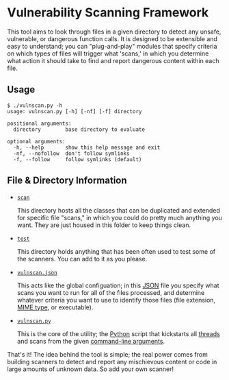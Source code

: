 Vulnerability Scanning Framework
============

This tool aims to look through files in a given directory to detect any unsafe, vulnerable, or dangerous function calls. It is designed to be extensible and easy to understand; you can "plug-and-play" modules that specify criteria on which types of files will trigger what 'scans,' in which you determine what action it should take to find and report dangerous content within each file.

Usage
--------

```
$ ./vulnscan.py -h
usage: vulnscan.py [-h] [-nf] [-f] directory

positional arguments:
  directory        base directory to evaluate

optional arguments:
  -h, --help       show this help message and exit
  -nf, --nofollow  don't follow symlinks
  -f, --follow     follow symlinks (default)
```

File & Directory Information
------

* [`scan`](scan/)
	
	This directory hosts all the classes that can be duplicated and extended for specific file "scans," in which you could do pretty much anything you want. They are just housed in this folder to keep things clean.

* [`test`](test/)

	This directory holds anything that has been often used to test some of the scanners. You can add to it as you please.

* [`vulnscan.json`](vulnscan.json)

	This acts like the global configuation; in this [JSON] file you specify what scans you want to run for all of the files processed, and determine whatever criteria you want to use to identify those files (file extension, [MIME type], or executable).

* [`vulnscan.py`](vulnscan.py)

	This is the core of the utility; the [Python] script that kickstarts all [threads] and scans from the given [command-line arguments]. 

That's it! The idea behind the tool is simple; the real power comes from building scanners to detect and report any mischievous content or code in large amounts of unknown data. So add your own scanner!
 
[JSON]: https://en.wikipedia.org/wiki/JSON
[MIME type]: https://en.wikipedia.org/wiki/Media_type
[Python]: http://python.org/
[thread]: https://en.wikipedia.org/wiki/Thread_%28computing%29
[threads]: https://en.wikipedia.org/wiki/Thread_%28computing%29
[command-line arguments]: https://www.cs.bu.edu/teaching/c/program-args/
[program arguments]: https://www.cs.bu.edu/teaching/c/program-args/
[ELF]: https://en.wikipedia.org/wiki/Executable_and_Linkable_Format
